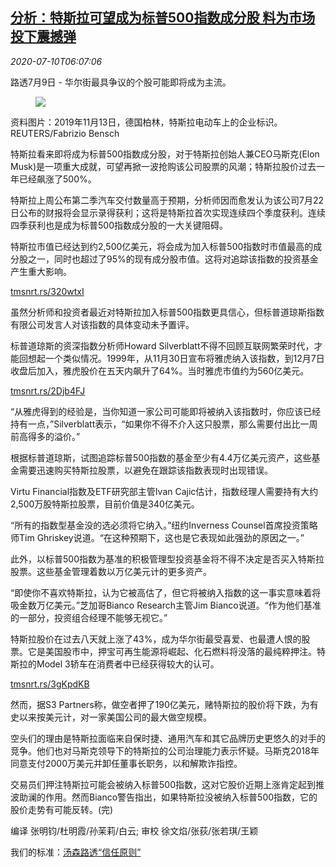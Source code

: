 <!--1594362195000-->
[分析：特斯拉可望成为标普500指数成分股 料为市场投下震撼弹](https://cn.reuters.com/article/analysis-tesla-s-p-0709-thur-idCNKBS24B0ME)
------

<div><i>2020-07-10T06:07:06</i></div><div class="StandardArticleBody_body"><p>路透7月9日 - 华尔街最具争议的个股可能即将成为主流。 </p><div class="PrimaryAsset_container"><div class="Image_container" tabindex="-1"><figure class="Image_zoom" style="padding-bottom:"><div class="LazyImage_container LazyImage_dark" style="background-image:none"><img src="//s3.reutersmedia.net/resources/r/?m=02&amp;d=20200710&amp;t=2&amp;i=1525255138&amp;r=LYNXMPEG690BK&amp;w=600" aria-label="资料图片：2019年11月13日，德国柏林，特斯拉电动车上的企业标识。REUTERS/Fabrizio Bensch"/><div class="LazyImage_image LazyImage_fallback" style="background-image:url(//s3.reutersmedia.net/resources/r/?m=02&amp;d=20200710&amp;t=2&amp;i=1525255138&amp;r=LYNXMPEG690BK&amp;w=600);background-position:center center;background-color:inherit"></div></div><div class="Image_expand-button" aria-label="Expand Image Slideshow" role="button" tabindex="0"></div></figure><figcaption><div class="Image_caption"><span>资料图片：2019年11月13日，德国柏林，特斯拉电动车上的企业标识。REUTERS/Fabrizio Bensch</span></div></figcaption></div></div><p>特斯拉看来即将成为标普500指数成分股，对于特斯拉创始人兼CEO马斯克(Elon Musk)是一项重大成就，可望再掀一波抢购该公司股票的风潮；特斯拉股价过去一年已经飙涨了500%。 </p><p>特斯拉上周公布第二季汽车交付数量高于预期，分析师因而愈发认为该公司7月22日公布的财报将会显示录得获利；这将是特斯拉首次实现连续四个季度获利。连续四季获利也是成为标普500指数成分股的一大关键阻碍。 </p><p>特斯拉市值已经达到约2,500亿美元，将会成为加入标普500指数时市值最高的成分股之一，同时也超过了95%的现有成分股市值。这将对追踪该指数的投资基金产生重大影响。 </p><p><a href="https://tmsnrt.rs/320wtxI">tmsnrt.rs/320wtxI</a> </p><p>虽然分析师和投资者最近对特斯拉加入标普500指数更具信心，但标普道琼斯指数有限公司发言人对该指数的具体变动未予置评。 </p><p>标普道琼斯的资深指数分析师Howard Silverblatt不得不回顾互联网繁荣时代，才能回想起一个类似情况。1999年，从11月30日宣布将雅虎纳入该指数，到12月7日收盘后加入，雅虎股价在五天内飙升了64%。当时雅虎市值约为560亿美元。 </p><p><a href="https://tmsnrt.rs/2Djb4FJ">tmsnrt.rs/2Djb4FJ</a> </p><p>“从雅虎得到的经验是，当你知道一家公司可能即将被纳入该指数时，你应该已经持有一点，”Silverblatt表示，“如果你不得不介入这只股票，那么需要付出比一周前高得多的溢价。” </p><p>根据标普道琼斯，试图追踪标普500指数的基金至少有4.4万亿美元资产，这些基金需要迅速购买特斯拉股票，以避免在跟踪该指数表现时出现错误。 </p><p>Virtu Financial指数及ETF研究部主管Ivan Cajic估计，指数经理人需要持有大约2,500万股特斯拉股票，目前价值是340亿美元。 </p><p>“所有的指数型基金没的选必须将它纳入。”纽约Inverness Counsel首席投资策略师Tim Ghriskey说道。“在这种预期下，这也是它表现如此强劲的原因之一。” </p><p>此外，以标普500指数为基准的积极管理型投资基金将不得不决定是否买入特斯拉股票。这些基金管理着数以万亿美元计的更多资产。 </p><p>“即使你不喜欢特斯拉，认为它被高估了，但它将被纳入指数的这一事实意味着将吸金数万亿美元。”芝加哥Bianco Research主管Jim Bianco说道。“作为他们基准的一部分，投资组合经理不能够无视它。” </p><p>特斯拉股价在过去八天就上涨了43%，成为华尔街最受喜爱、也最遭人恨的股票。它是美国股市中，押宝可再生能源将崛起、化石燃料将没落的最纯粹押注。特斯拉的Model 3轿车在消费者中已经获得较大的认可。 </p><p><a href="https://tmsnrt.rs/3gKpdKB">tmsnrt.rs/3gKpdKB</a> </p><p>然而，据S3 Partners称，做空者押了190亿美元，赌特斯拉的股价将下跌，为有史以来按美元计，对一家美国公司的最大做空规模。 </p><p>空头们的理由是特斯拉面临来自保时捷、通用汽车和其它品牌历史更悠久的对手的竞争。他们也对马斯克领导下的特斯拉的公司治理能力表示怀疑。马斯克2018年同意支付2000万美元并卸任董事长职务，以和解欺诈指控。 </p><p>交易员们押注特斯拉可能会被纳入标普500指数，这对它股价近期上涨肯定起到推波助澜的作用。然而Bianco警告指出，如果特斯拉没被纳入标普500指数，它的股价走势有可能反转。(完) </p><div class="Attribution_container"><div class="Attribution_attribution"><p class="Attribution_content">编译 张明钧/杜明霞/孙茉莉/白云; 审校 徐文焰/张荻/张若琪/王颖 </p></div></div><div class="StandardArticleBody_trustBadgeContainer"><span class="StandardArticleBody_trustBadgeTitle">我们的标准：</span><span class="trustBadgeUrl"><a href="https://www.thomsonreuters.cn/content/dam/openweb/documents/pdf/china/brochures/about-us-1.pdf">汤森路透“信任原则”</a></span></div></div>
